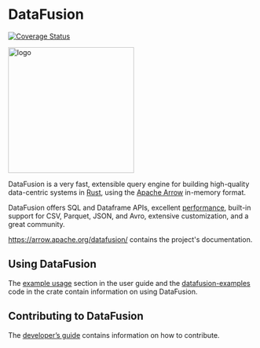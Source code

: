 <!---
  Licensed to the Apache Software Foundation (ASF) under one
  or more contributor license agreements.  See the NOTICE file
  distributed with this work for additional information
  regarding copyright ownership.  The ASF licenses this file
  to you under the Apache License, Version 2.0 (the
  "License"); you may not use this file except in compliance
  with the License.  You may obtain a copy of the License at

    http://www.apache.org/licenses/LICENSE-2.0

  Unless required by applicable law or agreed to in writing,
  software distributed under the License is distributed on an
  "AS IS" BASIS, WITHOUT WARRANTIES OR CONDITIONS OF ANY
  KIND, either express or implied.  See the License for the
  specific language governing permissions and limitations
  under the License.
-->

# DataFusion

[![Coverage Status](https://codecov.io/gh/apache/arrow-datafusion/rust/branch/master/graph/badge.svg)](https://codecov.io/gh/apache/arrow-datafusion?branch=master)

<img src="https://arrow.apache.org/datafusion/_images/DataFusion-Logo-Background-White.png" width="256" alt="logo"/>

DataFusion is a very fast, extensible query engine for building high-quality data-centric systems in
[Rust](http://rustlang.org), using the [Apache Arrow](https://arrow.apache.org)
in-memory format.

DataFusion offers SQL and Dataframe APIs, excellent [performance](https://benchmark.clickhouse.com/), built-in support for CSV, Parquet, JSON, and Avro, extensive customization, and a great community.

https://arrow.apache.org/datafusion/ contains the project's documentation.

## Using DataFusion

The [example usage] section in the user guide and the [datafusion-examples] code in the crate contain information on using DataFusion.


## Contributing to DataFusion

The [developer’s guide] contains information on how to contribute.


[example usage]: https://arrow.apache.org/datafusion/user-guide/example-usage.html
[datafusion-examples]: https://github.com/apache/arrow-datafusion/tree/master/datafusion-examples
[developer’s guide]: https://arrow.apache.org/datafusion/contributor-guide/index.html#developer-s-guide

